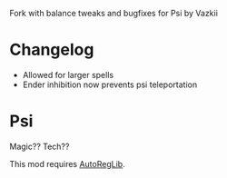 Fork with balance tweaks and bugfixes for Psi by Vazkii

# Changelog
- Allowed for larger spells
- Ender inhibition now prevents psi teleportation

# Psi
Magic?? Tech??

This mod requires [AutoRegLib](https://github.com/Vazkii/AutoRegLib).
